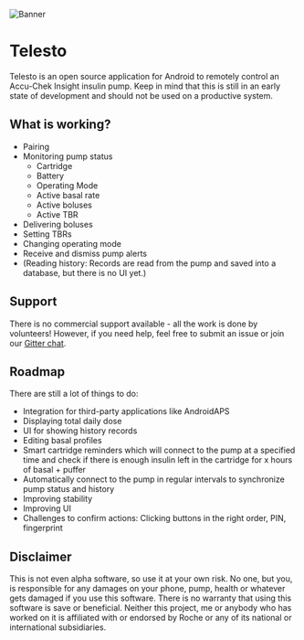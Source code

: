 ![Banner](https://raw.githubusercontent.com/TebbeUbben/Telesto/master/Banner.png)

# Telesto
Telesto is an open source application for Android to remotely control an Accu-Chek Insight insulin pump. Keep in mind that this is still in an early state of development and should not be used on a productive system.

## What is working?
 - Pairing
 - Monitoring pump status
	 - Cartridge
	 - Battery
	 - Operating Mode
	 - Active basal rate
	 - Active boluses
	 - Active TBR
 - Delivering boluses
 - Setting TBRs
 - Changing operating mode
 - Receive and dismiss pump alerts
 - (Reading history: Records are read from the pump and saved into a database, but there is no UI yet.)

## Support
There is no commercial support available - all the work is done by volunteers! However, if you need help, feel free to submit an issue or join our [Gitter chat](https://gitter.im/InsightINVESTIGATIONS/Lobby).

## Roadmap
There are still a lot of things to do:
 - Integration for third-party applications like AndroidAPS
 - Displaying total daily dose
 - UI for showing history records
 - Editing basal profiles
 - Smart cartridge reminders which will connect to the pump at a specified time and check if there is enough insulin left in the cartridge for x hours of basal + puffer
 - Automatically connect to the pump in regular intervals to synchronize pump status and history
 - Improving stability
 - Improving UI
 - Challenges to confirm actions: Clicking buttons in the right order, PIN, fingerprint

## Disclaimer
This is not even alpha software, so use it at your own risk. No one, but you, is responsible for any damages on your phone, pump, health or whatever gets damaged if you use this software. There is no warranty that using this software is save or beneficial.
Neither this project, me or anybody who has worked on it is affiliated with or endorsed by Roche or any of its national or international subsidiaries.
